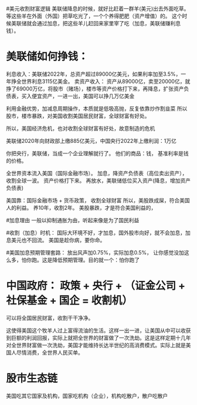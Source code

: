 #美元收割财富逻辑
美联储降息的时候，就好比赶着一群羊(美元)出去外面吃草。
等这些羊在外面（外国）把草吃光了，一个个养得肥肥（资产增值）的。
这个时候美联储就会通过加息，把这些羊儿赶回来家里宰了吃（加息，美联储赚利息钱）。

# 美联储如何挣钱：
利息收入：美联储2022年，总资产超过89000亿美元，如果利率加至3.5%，一年挣全世界利息3115亿美金。
卖资产收入： 资产从89000亿，卖至20000亿，就挣了69000万亿，将股市（赌场），楼市等资产价格打下来，再降息，扩张资产负债表，买入便宜资产，一进一出，美国可以挣几万亿美金

利用金融优势，加减息周期操作，本质就是低吸高抛，反复依靠炒作割韭菜
所以股市，楼市暴跌，对美国收割美国居民财富，全球财富有好处。

所以，美国经济危机，也对收割全球财富有好处，故意制造的危机

美联储2020年向财政部上缴885亿美元，中国央行2022年上缴利润：1万亿


你把央行，美联储，当成一个企业理解就行了。
他们的商品：钱，  基准利率是钱的价格。

全世界资本流入美国（国际金融市场）。
加息，降资产负债表（高位卖出资产），收割全球一波。
资产价格打下来。
再放水，美联储低位买入资产(降息，增加资产负债表)

美国靠：国际金融市场  + 货币政策， 收割全球财富
所以，美股跌成屎，符合美国人的利益。
养10年，收割2年。
美股暴跌，才是符合美国利益的，

#加息理由
一般以抑制通胀为由，听起来像是为了国民利益

#收割（加息）时机：
国际大环境不好，才加息，国外股市向好，就不会加息，加息美元也不回流。 美国是趁你病，要你命。

#美国加息预期管理套路：
放出风声加0.75%，实际加息0.5%， 让你感觉没加这么多，怕你跑。这是降低预期管理。目的就一个：怕你跑了


# 中国政府： 政策 + 央行 + （证金公司 + 社保基金 + 国企 = 收割机）
可以将全国居民财富，收割干干净净。

这使得美国这个牧羊人过上富得流油的生活。这样一出一进，让美国从中可以收获到巨额的利润回报，实际上就把全世界的财富做了一次洗劫。这是这样定期十几年对全世界财富做一次洗劫，美国才能维持长达半世纪的高消费模式。实际上就是美国人尽情消费，全世界人民买单。

# 股市生态链
美国吃其它国家及机构，国家吃机构（企业），机构吃散户，散户吃散户

